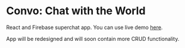 # Convo: Chat with the World

React and Firebase superchat app. You can use live demo [here](https://convo-d7181.web.app/).

App will be redesigned and will soon contain more CRUD functionality.